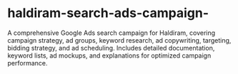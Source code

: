 # haldiram-search-ads-campaign-
 A comprehensive Google Ads search campaign for Haldiram, covering campaign strategy, ad groups, keyword research, ad copywriting, targeting, bidding strategy, and ad scheduling. Includes detailed documentation, keyword lists, ad mockups, and explanations for optimized campaign performance.
